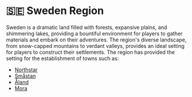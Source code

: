# 🇸🇪 Sweden Region

Sweden is a dramatic land filled with forests, expansive plains, and shimmering lakes, providing a bountiful environment for players to gather materials and embark on their adventures. The region's diverse landscape, from snow-capped mountains to verdant valleys, provides an ideal setting for players to construct their settlements. The region has provided the setting for the establishment of towns such as:

* [Northstar](northstar/)
* [Småstan](smastan-knapplann.md)
* [Åland](aland.md)
* [Mora](mora.md)
